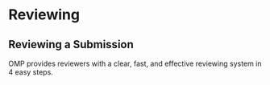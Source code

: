 # Reviewing
## Reviewing a Submission

OMP provides reviewers with a clear, fast, and effective reviewing system in 4 easy steps.

